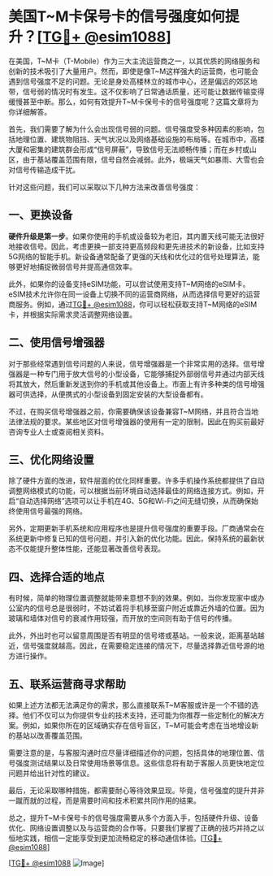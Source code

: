 # 美国T~M卡保号卡的信号强度如何提升？[[TG💪+ @esim1088](https://t.me/s/esim1088)]

在美国，T~M卡（T-Mobile）作为三大主流运营商之一，以其优质的网络服务和创新的技术吸引了大量用户。然而，即使是像T~M这样强大的运营商，也可能会遇到信号强度不足的问题。无论是身处高楼林立的城市中心，还是偏远的郊区地带，信号弱的情况时有发生。这不仅影响了日常通话质量，还可能让数据传输变得缓慢甚至中断。那么，如何有效提升T~M卡保号卡的信号强度呢？这篇文章将为你详细解答。

首先，我们需要了解为什么会出现信号弱的问题。信号强度受多种因素的影响，包括地理位置、建筑物阻挡、天气状况以及网络基础设施的布局等。在城市中，高楼大厦和密集的建筑群会形成“信号屏蔽”，导致信号无法顺畅传播；而在乡村或山区，由于基站覆盖范围有限，信号自然会减弱。此外，极端天气如暴雨、大雪也会对信号传输造成干扰。

针对这些问题，我们可以采取以下几种方法来改善信号强度：

## 一、更换设备

**硬件升级是第一步**。如果你使用的手机或设备较为老旧，其内置天线可能无法很好地接收信号。因此，考虑更换一部支持更高频段和更先进技术的新设备，比如支持5G网络的智能手机。新设备通常配备了更强的天线和优化过的信号处理算法，能够更好地捕捉微弱信号并提高通信效率。

此外，如果你的设备支持eSIM功能，可以尝试使用支持T~M网络的eSIM卡。eSIM技术允许你在同一设备上切换不同的运营商网络，从而选择信号更好的运营商服务。例如，通过[TG💪+ @esim1088](https://t.me/s/esim1088)，你可以轻松获取支持T~M网络的eSIM卡，并根据实际需求灵活调整网络设置。

## 二、使用信号增强器

对于那些经常遇到信号问题的人来说，信号增强器是一个非常实用的选择。信号增强器是一种专门用于放大信号的小型设备，它能够捕捉外部弱信号并通过内部天线将其放大，然后重新发送到你的手机或其他设备上。市面上有许多种类的信号增强器可供选择，从便携式的小型设备到固定安装的大型设备都有。

不过，在购买信号增强器之前，你需要确保该设备兼容T~M网络，并且符合当地法律法规的要求。某些地区对信号增强器的使用有一定的限制，因此在购买前最好咨询专业人士或查阅相关资料。

## 三、优化网络设置

除了硬件方面的改进，软件层面的优化同样重要。许多手机操作系统都提供了自动调整网络模式的功能，可以根据当前环境自动选择最佳的网络连接方式。例如，开启“自动选择网络”选项可以让手机在4G、5G和Wi-Fi之间无缝切换，从而确保始终使用信号最强的网络。

另外，定期更新手机系统和应用程序也是提升信号强度的重要手段。厂商通常会在系统更新中修复已知的信号问题，并引入新的优化功能。因此，保持系统的最新状态不仅能提升整体性能，还能显著改善信号表现。

## 四、选择合适的地点

有时候，简单的物理位置调整就能带来意想不到的效果。例如，当你发现家中或办公室内的信号总是很弱时，不妨试着将手机移至窗户附近或靠近外墙的位置。因为玻璃和墙体对信号的衰减作用较强，而开放的空间则有助于信号的传播。

此外，外出时也可以留意周围是否有明显的信号塔或基站。一般来说，距离基站越近，信号强度就越高。因此，在需要稳定连接的情况下，尽量选择靠近信号源的地方进行操作。

## 五、联系运营商寻求帮助

如果上述方法都无法满足你的需求，那么直接联系T~M客服或许是一个不错的选择。他们不仅可以为你提供专业的技术支持，还可能为你推荐一些定制化的解决方案。例如，如果你所在的区域确实存在信号盲区，T~M可能会考虑在当地增设新的基站以改善覆盖范围。

需要注意的是，与客服沟通时应尽量详细描述你的问题，包括具体的地理位置、信号强度测试结果以及日常使用场景等信息。这些信息将有助于客服人员更快地定位问题并给出针对性的建议。

最后，无论采取哪种措施，都需要耐心等待效果显现。毕竟，信号强度的提升并非一蹴而就的过程，而是需要时间和技术积累共同作用的结果。

总之，提升T~M卡保号卡的信号强度需要从多个方面入手，包括硬件升级、设备优化、网络设置调整以及与运营商的合作等。只要我们掌握了正确的技巧并持之以恒地实践，相信一定能享受到更加流畅稳定的移动通信体验。[[TG💪+ @esim1088](https://t.me/s/esim1088)]

[[TG💪+ @esim1088](https://t.me/s/esim1088) ![Image](https://i.postimg.cc/4NQfJmqS/Snipaste-2025-05-13-00-14-12.png)]
